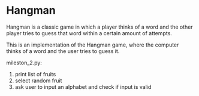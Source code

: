 # Hangman
Hangman is a classic game in which a player thinks of a word and the other player tries to guess that word within a certain amount of attempts.

This is an implementation of the Hangman game, where the computer thinks of a word and the user tries to guess it. 

mileston_2.py:
1. print list of fruits
2. select random fruit
3. ask user to input an alphabet and check if input is valid